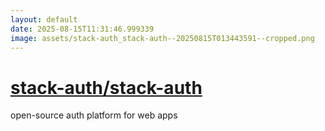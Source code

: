 ```yaml
---
layout: default
date: 2025-08-15T11:31:46.999339
image: assets/stack-auth_stack-auth--20250815T013443591--cropped.png
---
```


# [stack-auth/stack-auth](https://github.com/stack-auth/stack-auth)

open-source auth platform for web apps
